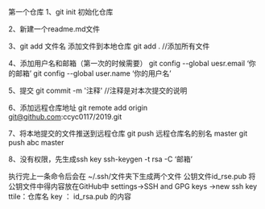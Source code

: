 第一个仓库
1、git init 初始化仓库

2、新建一个readme.md文件

3、git add 文件名 添加文件到本地仓库
git add .  //添加所有文件

4、添加用户名和邮箱（第一次的时候需要）
git config --global uesr.email ‘你的邮箱’
git config --global user.name ‘你的用户名’

5、提交
git commit -m '注释'  //注释是对本次提交的说明

6、添加远程仓库地址
git remote add origin git@github.com:ccyc0117/2019.git

7、将本地提交的文件推送到远程仓库
git push 远程仓库名的别名 master
git push abc master

8、没有权限，先生成ssh key
ssh-keygen -t rsa -C ‘邮箱’

执行完上一条命令后会在  ~/.ssh/文件夹下生成两个文件 公钥文件id_rse.pub
将公钥文件中得内容放在GitHub中
settings->SSH and GPG keys ->new ssh key
ttile：仓库名
key ： id_rsa.pub 的内容